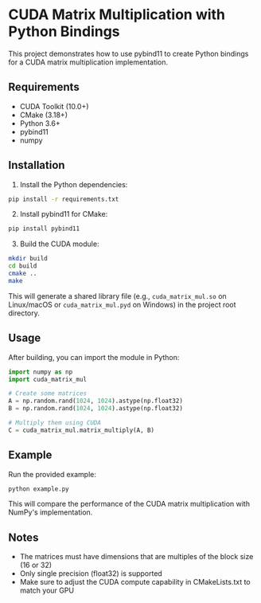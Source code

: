 # CUDA Matrix Multiplication with Python Bindings

This project demonstrates how to use pybind11 to create Python bindings for a CUDA matrix multiplication implementation.

## Requirements

- CUDA Toolkit (10.0+)
- CMake (3.18+)
- Python 3.6+
- pybind11
- numpy

## Installation

1. Install the Python dependencies:

```bash
pip install -r requirements.txt
```

2. Install pybind11 for CMake:

```bash
pip install pybind11
```

3. Build the CUDA module:

```bash
mkdir build
cd build
cmake ..
make
```

This will generate a shared library file (e.g., `cuda_matrix_mul.so` on Linux/macOS or `cuda_matrix_mul.pyd` on Windows) in the project root directory.

## Usage

After building, you can import the module in Python:

```python
import numpy as np
import cuda_matrix_mul

# Create some matrices
A = np.random.rand(1024, 1024).astype(np.float32)
B = np.random.rand(1024, 1024).astype(np.float32)

# Multiply them using CUDA
C = cuda_matrix_mul.matrix_multiply(A, B)
```

## Example

Run the provided example:

```bash
python example.py
```

This will compare the performance of the CUDA matrix multiplication with NumPy's implementation.

## Notes

- The matrices must have dimensions that are multiples of the block size (16 or 32)
- Only single precision (float32) is supported
- Make sure to adjust the CUDA compute capability in CMakeLists.txt to match your GPU 